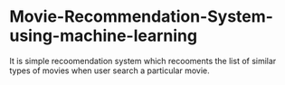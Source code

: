 # Movie-Recommendation-System-using-machine-learning
It is simple recoomendation system which recooments the list of similar types of  movies when user search a particular movie.
